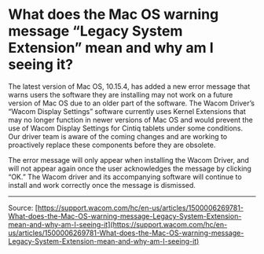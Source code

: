 # What does the Mac OS warning message “Legacy System Extension” mean and why am I seeing it?

The latest version of Mac OS, 10.15.4, has added a new error message that warns users the software they are installing may not work on a future version of Mac OS due to an older part of the software. The Wacom Driver’s “Wacom Display Settings” software currently uses Kernel Extensions that may no longer function in newer versions of Mac OS and would prevent the use of Wacom Display Settings for Cintiq tablets under some conditions.   Our driver team is aware of the coming changes and are working to proactively replace these components before they are obsolete.


The error message will only appear when installing the Wacom Driver, and will not appear again once the user acknowledges the message by clicking “OK.” The Wacom driver and its accompanying software will continue to install and work correctly once the message is dismissed.

---
Source: [https://support.wacom.com/hc/en-us/articles/1500006269781-What-does-the-Mac-OS-warning-message-Legacy-System-Extension-mean-and-why-am-I-seeing-it](https://support.wacom.com/hc/en-us/articles/1500006269781-What-does-the-Mac-OS-warning-message-Legacy-System-Extension-mean-and-why-am-I-seeing-it)
